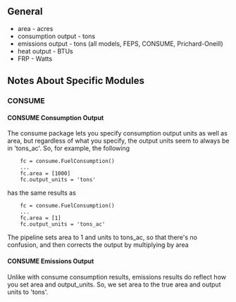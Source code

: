 ## General

 - area - acres
 - consumption output - tons
 - emissions output - tons (all models, FEPS, CONSUME, Prichard-Oneill)
 - heat output - BTUs
 - FRP - Watts


## Notes About Specific Modules

### CONSUME

#### CONSUME Consumption Output

The consume package lets you specify consumption output units as well as area,
but regardless of what you specify, the output units seem to always be in
'tons_ac'.  So, for example, the following

```
    fc = consume.FuelConsumption()
    ...
    fc.area = [1000]
    fc.output_units = 'tons'
```

has the same results as

```
    fc = consume.FuelConsumption()
    ...
    fc.area = [1]
    fc.output_units = 'tons_ac'
```

The pipeline sets area to 1 and units to tons_ac, so that there's
no confusion, and then corrects the output by multiplying by area

#### CONSUME Emissions Output

Unlike with consume consumption results, emissions results do reflect how
you set area and output_units.  So, we set area to the true area and
output units to 'tons'.
